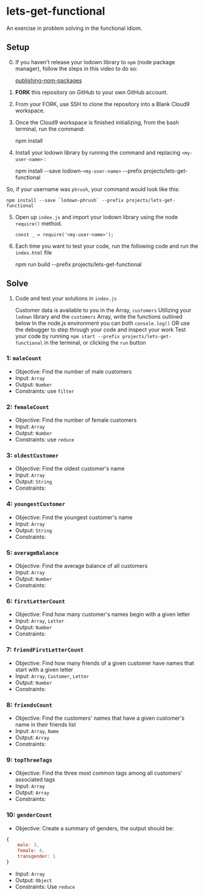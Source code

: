 # lets-get-functional

An exercise in problem solving in the functional idiom.

## Setup

0. If you haven't release your lodown library to `npm` (node package manager), follow the steps in this video to do so:

    [publishing-npm-packages](https://docs.npmjs.com/getting-started/publishing-npm-packages)

1. **FORK** this repository on GitHub to your own GitHub account.

2. From your FORK, use SSH to clone the repository into a Blank Cloud9 workspace.

3. Once the Cloud9 workspace is finished initializing, from the bash terminal, run the command:

    npm install

4. Install your lodown library by running the command and replacing `<my-user-name>` :

    npm install --save lodown-`<my-user-name>` --prefix projects/lets-get-functional

So, if your username was `phrush`, your command would look like this:

    npm install --save `lodown-phrush` --prefix projects/lets-get-functional    

5. Open up `index.js` and import your lodown library using the node `require()` method.

    `const _ = require('<my-user-name>');`

6. Each time you want to test your code, run the following code and run the `index.html` file

    npm run build --prefix projects/lets-get-functional

## Solve

1. Code and test your solutions in `index.js`

    Customer data is available to you in the Array, `customers`
    Utilizing your `lodown` library and the `customers` Array, write the functions outlined below
    In the node.js environment you can both `console.log()` OR use the debugger to step through your code and inspect your work
    Test your code by running `npm start --prefix projects/lets-get-functional` in the terminal, or clicking the `run` button

### 1: `maleCount`
- Objective: Find the number of male customers
- Input: `Array`
- Output: `Number`
- Constraints: use `filter`

### 2: `femaleCount`
- Objective: Find the number of female customers
- Input: `Array`
- Output: `Number`
- Constraints: use `reduce`

### 3: `oldestCustomer`
- Objective: Find the oldest customer's name
- Input: `Array`
- Output: `String`
- Constraints:

### 4: `youngestCustomer`
- Objective: Find the youngest customer's name
- Input: `Array`
- Output: `String`
- Constraints:

### 5: `averageBalance`
- Objective: Find the average balance of all customers
- Input: `Array`
- Output: `Number`
- Constraints:

### 6: `firstLetterCount`
- Objective: Find how many customer's names begin with a given letter
- Input: `Array`, `Letter`
- Output: `Number`
- Constraints:

### 7: `friendFirstLetterCount`
- Objective: Find how many friends of a given customer have names that start with a given letter
- Input: `Array`, `Customer`, `Letter`
- Output: `Number`
- Constraints:

### 8: `friendsCount`
- Objective: Find the customers' names that have a given customer's name in their friends list
- Input: `Array`, `Name`
- Output: `Array`
- Constraints:

### 9: `topThreeTags`
- Objective: Find the three most common tags among all customers' associated tags
- Input: `Array`
- Output: `Array`
- Constraints:

### 10: `genderCount`
- Objective: Create a summary of genders, the output should be:
```javascript
{
    male: 3,
    female: 4,
    transgender: 1
}
```
- Input: `Array`
- Output: `Object`
- Constraints: Use `reduce`
